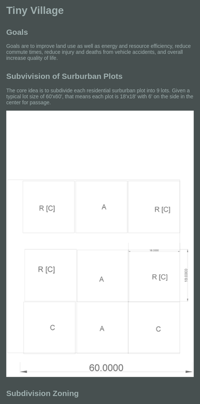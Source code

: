 
<p><link rel="stylesheet" href="css/main.css"/></p>
<style>
body, p, div, html {
  font-family: 'Titillium Web', sans-serif;
  color: #a0b0b0;
  background-color: #475050;
}

body {
 margin: 2em;
}

</style>

# Tiny Village

## Goals

Goals are to improve land use as well as energy and resource efficiency, reduce commute times, reduce injury and deaths from vehicle accidents, and overall increase quality of life.

## Subvivision of Surburban Plots

The core idea is to subdivide each  residential surburban 
plot into 9 lots.  Given a typical lot size of 60'x60',
that means each plot is 18'x18' with 6' on the side in the center
for passage.

<img src="vill.png" width="600px" style="padding-top:-100px;"/>

## Subdivision Zoning


